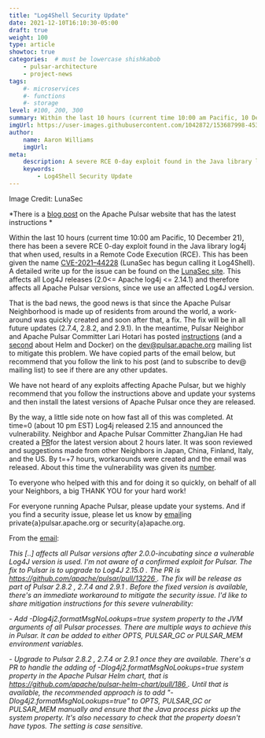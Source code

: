 ```yaml
---
title: "Log4Shell Security Update"
date: 2021-12-10T16:10:30-05:00
draft: true
weight: 100
type: article
showtoc: true
categories:  # must be lowercase shishkabob
    - pulsar-architecture
    - project-news
tags:
    #- microservices
    #- functions
    #- storage
level: #100, 200, 300
summary: Within the last 10 hours (current time 10:00 am Pacific, 10 December 21), there has been a severe RCE 0-day exploit found in the Java library log4j that when used, results in a Remote Code Execution (RCE).
imgUrl: https://user-images.githubusercontent.com/1042872/153687998-4532d5b6-252a-430a-a5cc-41cf0d96c873.png
author:
    name: Aaron Williams
    imgUrl:
meta:
    description: A severe RCE 0-day exploit found in the Java library log4j that when used, results in a Remote Code Execution (RCE). Read more to find out about the exploit.
    keywords:
        - Log4Shell Security Update
---
```


Image Credit: LunaSec

*There is a [blog post](https://pulsar.apache.org/blog/2021/12/11/Log4j-CVE/) on the Apache Pulsar website that has the latest instructions *

Within the last 10 hours (current time 10:00 am Pacific, 10 December 21), there has been a severe RCE 0-day exploit found in the Java library log4j that when used, results in a Remote Code Execution (RCE). This has been given the name [CVE-2021–44228](https://nvd.nist.gov/vuln/detail/CVE-2021-44228) (LunaSec has begun calling it Log4Shell). A detailed write up for the issue can be found on the [LunaSec site](https://www.lunasec.io/docs/blog/log4j-zero-day/).
This affects all Log4J releases (2.0<= Apache log4j <= 2.14.1) and therefore affects all Apache Pulsar versions, since we use an affected Log4J version.

That is the bad news, the good news is that since the Apache Pulsar Neighborhood is made up of residents from around the world, a work-around was quickly created and soon after that, a fix. The fix will be in all future updates (2.7.4, 2.8.2, and 2.9.1). In the meantime, Pulsar Neighbor and Apache Pulsar Committer Lari Hotari has posted [instructions](https://lists.apache.org/thread/pf8wfzt09c2dv4z291httlgdwtc1495c) (and a [second](https://lists.apache.org/thread/pf8wfzt09c2dv4z291httlgdwtc1495c) about Helm and Docker) on the [dev@pulsar.apache.org](mailto:dev@pulsar.apache.org) mailing list to mitigate this problem. We have copied parts of the email below, but recommend that you follow the link to his post (and to subscribe to dev@ mailing list) to see if there are any other updates.

We have not heard of any exploits affecting Apache Pulsar, but we highly recommend that you follow the instructions above and update your systems and then install the latest versions of Apache Pulsar once they are released.

By the way, a little side note on how fast all of this was completed. At time=0 (about 10 pm EST) Log4j released 2.15 and announced the vulnerability. Neighbor and Apache Pulsar Committer ZhangJian He had created a [PR](https://github.com/apache/pulsar/pull/13226#issuecomment-990643946)for the latest version about 2 hours later. It was soon reviewed and suggestions made from other Neighbors in Japan, China, Finland, Italy, and the US. By t=+7 hours, workarounds were created and the email was released. About this time the vulnerability was given its [number](https://nvd.nist.gov/vuln/detail/CVE-2021-44228).

To everyone who helped with this and for doing it so quickly, on behalf of all your Neighbors, a big THANK YOU for your hard work!

For everyone running Apache Pulsar, please update your systems. And if you find a security issue, please let us know by [email](https://lists.apache.org/thread/pf8wfzt09c2dv4z291httlgdwtc1495c)ing private{a}pulsar.apache.org or security{a}apache.org.

From the [email](https://lists.apache.org/thread/pf8wfzt09c2dv4z291httlgdwtc1495c):

_This [..] affects all Pulsar versions after 2.0.0-incubating since a
vulnerable Log4J version is used. I'm not aware of a confirmed exploit for
Pulsar. The fix to Pulsar is to upgrade to Log4J 2.15.0 . The PR is
https://github.com/apache/pulsar/pull/13226 . The fix will be release as
part of Pulsar 2.8.2 , 2.7.4 and 2.9.1 . Before the fixed version is
available, there's an immediate workaround to mitigate the security issue.
I'd like to share mitigation instructions for this severe vulnerability:_

_- Add -Dlog4j2.formatMsgNoLookups=true system property to the JVM arguments
of all Pulsar processes. There are multiple ways to achieve this in Pulsar.
It can be added to either OPTS, PULSAR_GC or PULSAR_MEM environment
variables._

_- Upgrade to Pulsar 2.8.2 , 2.7.4 or 2.9.1 once they are available.
There's a PR to handle the adding of -Dlog4j2.formatMsgNoLookups=true
system property in the Apache Pulsar Helm chart, that is
https://github.com/apache/pulsar-helm-chart/pull/186 . Until that is
available, the recommended approach is to add
"-Dlog4j2.formatMsgNoLookups=true" to OPTS, PULSAR_GC or PULSAR_MEM
manually and ensure that the Java process picks up the system property.
It's also necessary to check that the property doesn't have typos. The
setting is case sensitive._